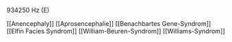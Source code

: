 934250 Hz (E)

[[Anencephaly]]
[[Aprosencephalie]]
[[Benachbartes Gene-Syndrom]]
[[Elfin Facies Syndrom]]
[[William-Beuren-Syndrom]]
[[Williams-Syndrom]]